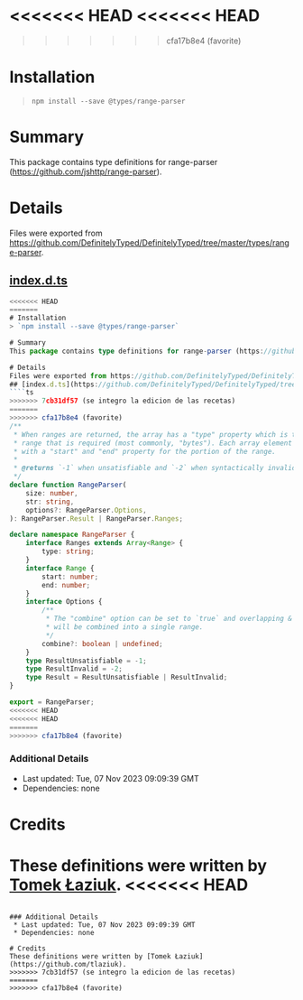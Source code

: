 <<<<<<< HEAD
<<<<<<< HEAD
=======
>>>>>>> cfa17b8e4 (favorite)
# Installation
> `npm install --save @types/range-parser`

# Summary
This package contains type definitions for range-parser (https://github.com/jshttp/range-parser).

# Details
Files were exported from https://github.com/DefinitelyTyped/DefinitelyTyped/tree/master/types/range-parser.
## [index.d.ts](https://github.com/DefinitelyTyped/DefinitelyTyped/tree/master/types/range-parser/index.d.ts)
````ts
<<<<<<< HEAD
=======
# Installation
> `npm install --save @types/range-parser`

# Summary
This package contains type definitions for range-parser (https://github.com/jshttp/range-parser).

# Details
Files were exported from https://github.com/DefinitelyTyped/DefinitelyTyped/tree/master/types/range-parser.
## [index.d.ts](https://github.com/DefinitelyTyped/DefinitelyTyped/tree/master/types/range-parser/index.d.ts)
````ts
>>>>>>> 7cb31df57 (se integro la edicion de las recetas)
=======
>>>>>>> cfa17b8e4 (favorite)
/**
 * When ranges are returned, the array has a "type" property which is the type of
 * range that is required (most commonly, "bytes"). Each array element is an object
 * with a "start" and "end" property for the portion of the range.
 *
 * @returns `-1` when unsatisfiable and `-2` when syntactically invalid, ranges otherwise.
 */
declare function RangeParser(
    size: number,
    str: string,
    options?: RangeParser.Options,
): RangeParser.Result | RangeParser.Ranges;

declare namespace RangeParser {
    interface Ranges extends Array<Range> {
        type: string;
    }
    interface Range {
        start: number;
        end: number;
    }
    interface Options {
        /**
         * The "combine" option can be set to `true` and overlapping & adjacent ranges
         * will be combined into a single range.
         */
        combine?: boolean | undefined;
    }
    type ResultUnsatisfiable = -1;
    type ResultInvalid = -2;
    type Result = ResultUnsatisfiable | ResultInvalid;
}

export = RangeParser;
<<<<<<< HEAD
<<<<<<< HEAD
=======
>>>>>>> cfa17b8e4 (favorite)

````

### Additional Details
 * Last updated: Tue, 07 Nov 2023 09:09:39 GMT
 * Dependencies: none

# Credits
These definitions were written by [Tomek Łaziuk](https://github.com/tlaziuk).
<<<<<<< HEAD
=======

````

### Additional Details
 * Last updated: Tue, 07 Nov 2023 09:09:39 GMT
 * Dependencies: none

# Credits
These definitions were written by [Tomek Łaziuk](https://github.com/tlaziuk).
>>>>>>> 7cb31df57 (se integro la edicion de las recetas)
=======
>>>>>>> cfa17b8e4 (favorite)
